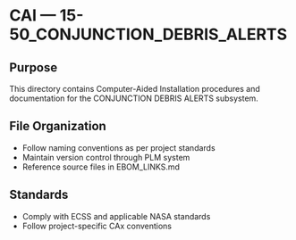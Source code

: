 # CAI — 15-50_CONJUNCTION_DEBRIS_ALERTS

## Purpose

This directory contains Computer-Aided Installation procedures and documentation for the CONJUNCTION DEBRIS ALERTS subsystem.

## File Organization

- Follow naming conventions as per project standards
- Maintain version control through PLM system
- Reference source files in EBOM_LINKS.md

## Standards

- Comply with ECSS and applicable NASA standards
- Follow project-specific CAx conventions
